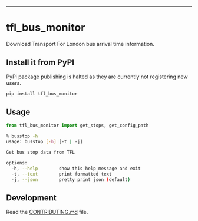---
# tfl_bus_monitor


Download Transport For London bus arrival time information.

## Install it from PyPI
PyPi package publishing is halted as they are currently not registering new users.

```bash
pip install tfl_bus_monitor
```

## Usage

```py
from tfl_bus_monitor import get_stops, get_config_path

```

```bash
% busstop -h
usage: busstop [-h] [-t | -j]

Get bus stop data from TFL

options:
  -h, --help        show this help message and exit
  -t, --text        print formatted text
  -j, --json        pretty print json (default)
```

## Development

Read the [CONTRIBUTING.md](CONTRIBUTING.md) file.

